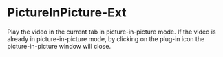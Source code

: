 # PictureInPicture-Ext

Play the video in the current tab in picture-in-picture mode.
If the video is already in picture-in-picture mode, by clicking on the plug-in icon the picture-in-picture window will close.
